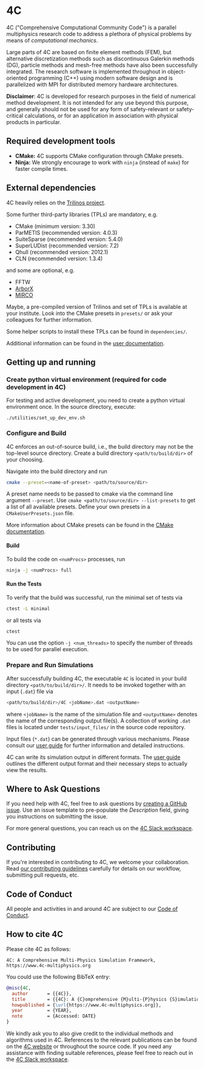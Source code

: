 # 4C

4C ("Comprehensive Computational Community Code") is a parallel multiphysics research code
to address a plethora of physical problems by means of _computational mechanics_.

Large parts of 4C are based on finite element methods (FEM),
but alternative discretization methods such as discontinuous Galerkin methods (DG),
particle methods and mesh-free methods have also been successfully integrated.
The research software is implemented throughout in object-oriented programming (C++)
using modern software design and is parallelized with MPI for distributed memory hardware architectures.

**Disclaimer**: 4C is developed for research purposes in the field of numerical method development.
It is not intended for any use beyond this purpose, and generally should not be used for any form of
safety-relevant or safety-critical calculations,
or for an application in association with physical products in particular.

## Required development tools

- **CMake:** 4C supports CMake configuration through CMake presets.
- **Ninja:** We strongly encourage to work with `ninja` (instead of `make`) for faster compile times.

## External dependencies

4C heavily relies on the [Trilinos project](https://trilinos.github.io).

Some further third-party libraries (TPLs) are mandatory, e.g.

- CMake (minimum version: 3.30)
- ParMETIS (recommended version: 4.0.3)
- SuiteSparse (recommended version: 5.4.0)
- SuperLUDist (recommended version: 7.2)
- Qhull (recommended version: 2012.1)
- CLN (recommended version: 1.3.4)

and some are optional, e.g.

- FFTW
- [ArborX](https://github.com/arborx/ArborX)
- [MIRCO](https://github.com/imcs-compsim/MIRCO/)

Maybe, a pre-compiled version of Trilinos and set of TPLs is available at your institute.
Look into the CMake presets in `presets/` or ask your colleagues for further information.

Some helper scripts to install these TPLs can be found in `dependencies/`.

Additional information can be found in
the [user documentation](https://baci.pages.gitlab.lrz.de/baci/readthedocs/4Csetup.html#external-dependencies).

## Getting up and running

### Create python virtual environment (required for code development in 4C)

For testing and active development, you need to create a python virtual environment once.
In the source directory,
execute:

```
./utilities/set_up_dev_env.sh
```

### Configure and Build

4C enforces an out-of-source build, i.e., the build directory may not be the top-level source directory.
Create a build directory `<path/to/build/dir>` of your choosing.

Navigate into the build directory and run

```bash
cmake --preset=<name-of-preset> <path/to/source/dir>
```

A preset name needs to be passed to cmake via the command line argument `--preset`.
Use `cmake <path/to/source/dir> --list-presets` to get a list of all available presets.
Define your own presets in a `CMakeUserPresets.json` file.

More information about CMake presets can be found in the [CMake documentation](https://cmake.org/cmake/help/latest/manual/cmake-presets.7.html).

#### Build

To build the code on `<numProcs>` processes, run

```bash
ninja -j <numProcs> full
```

#### Run the Tests

To verify that the build was successful, run the minimal set of tests via

```bash
ctest -L minimal
```

or all tests via

```bash
ctest
```

You can use the option `-j <num_threads>` to specify the number of threads to be used for parallel execution.

### Prepare and Run Simulations

After successfully building 4C, the executable `4C` is located in your build directory `<path/to/build/dir>/`.
It needs to be invoked together with an input (`.dat`) file via

```bash
<path/to/build/dir>/4C <jobName>.dat <outputName>
```

where `<jobName>` is the name of the simulation file and `<outputName>` denotes the name of the corresponding output
file(s).
A collection of working `.dat` files is located under `tests/input_files/` in the source code repository.

Input files (`*.dat`) can be generated through various mechanisms.
Please consult our [user guide](https://baci.pages.gitlab.lrz.de/baci/readthedocs/index.html) for further information and detailed instructions.

4C can write its simulation output in different formats.
The [user guide](https://baci.pages.gitlab.lrz.de/baci/readthedocs/index.html) outlines the different output format and their necessary steps to actually view the results.

## Where to Ask Questions

If you need help with 4C, feel free to ask questions
by [creating a GitHub issue](https://github.com/4C-multiphysics/4C/issues). Use an issue template to pre-populate the *Description* field, giving you instructions on submitting the issue.

For more general questions, you can reach us on the [4C Slack workspace](https://join.slack.com/t/4c-multiphysics/shared_invite/zt-1oi61jgdd-5tZuHku3Tb_BH5UBgojbpQ).

## Contributing

If you're interested in contributing to 4C, we welcome your collaboration.
Read [our contributing guidelines](https://github.com/4C-multiphysics/4C/blob/main/CONTRIBUTING.md) carefully for details on
our workflow, submitting pull requests, etc.

## Code of Conduct

All people and activities in and around 4C are subject to our [Code of Conduct](https://github.com/4C-multiphysics/4C/blob/main/CODE_OF_CONDUCT.md).

## How to cite 4C

Please cite 4C as follows:

```
4C: A Comprehensive Multi-Physics Simulation Framework, https://www.4c-multiphysics.org
```

You could use the following BibTeX entry:

```bibtex
@misc{4C,
  author       = {{4C}},
  title        = {{4C}: A {C}omprehensive {M}ulti-{P}hysics {S}imulation {F}ramework},
  howpublished = {\url{https://www.4c-multiphysics.org}},
  year         = {YEAR},
  note         = {Accessed: DATE}
}
```

We kindly ask you to also give credit to the individual methods and algorithms used in 4C.
References to the relevant publications can be found on the [4C website](https://4c-multiphysics.org) or throughout the source code.
If you need any assistance with finding suitable references,
please feel free to reach out in the [4C Slack workspace](https://join.slack.com/t/4c-multiphysics/shared_invite/zt-1oi61jgdd-5tZuHku3Tb_BH5UBgojbpQ).
